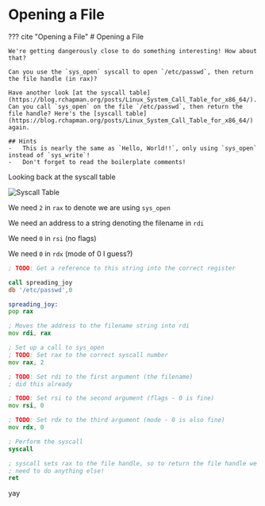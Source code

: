 # Opening a File

??? cite "Opening a File"
    # Opening a File

    We're getting dangerously close to do something interesting! How about that?

    Can you use the `sys_open` syscall to open `/etc/passwd`, then return the file handle (in rax)?

    Have another look [at the syscall table](https://blog.rchapman.org/posts/Linux_System_Call_Table_for_x86_64/). Can you call `sys_open` on the file `/etc/passwd`, then return the file handle? Here's the [syscall table](https://blog.rchapman.org/posts/Linux_System_Call_Table_for_x86_64/) again.

    ## Hints
    -   This is nearly the same as `Hello, World!!`, only using `sys_open` instead of `sys_write`!
    -   Don't forget to read the boilerplate comments!

Looking back at the syscall table

![Syscall Table](/img/obj6-9/img1.png)

We need `2` in `rax` to denote we are using `sys_open`

We need an address to a string denoting the filename in `rdi`

We need `0` in `rsi` (no flags)

We need `0` in `rdx` (mode of 0 I guess?)

```asm
; TODO: Get a reference to this string into the correct register

call spreading_joy
db '/etc/passwd',0

spreading_joy:
pop rax

; Moves the address to the filename string into rdi
mov rdi, rax

; Set up a call to sys_open
; TODO: Set rax to the correct syscall number
mov rax, 2

; TODO: Set rdi to the first argument (the filename)
; did this already

; TODO: Set rsi to the second argument (flags - 0 is fine)
mov rsi, 0

; TODO: Set rdx to the third argument (mode - 0 is also fine)
mov rdx, 0

; Perform the syscall
syscall

; syscall sets rax to the file handle, so to return the file handle we don't
; need to do anything else!
ret

```

yay